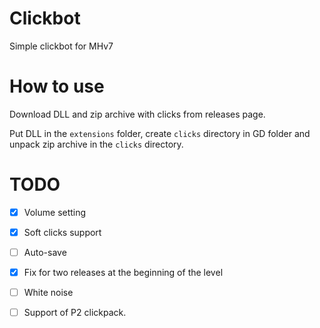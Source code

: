 # Clickbot
Simple clickbot for MHv7

# How to use

Download DLL and zip archive with clicks from releases page.

Put DLL in the `extensions` folder, create `clicks` directory in GD folder and unpack zip archive in the `clicks` directory.

# TODO

- [x] Volume setting

- [x] Soft clicks support

- [ ] Auto-save

- [x] Fix for two releases at the beginning of the level

- [ ] White noise

- [ ] Support of P2 clickpack.
